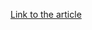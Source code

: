 [Link to the article](https://blog.sekoia.io/unplugging-plugx-sinkholing-the-plugx-usb-worm-botnet/)
